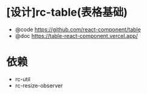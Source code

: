 # [设计]rc-table(表格基础)

- @code https://github.com/react-component/table
- @doc https://table-react-component.vercel.app/

# 依赖

- rc-util
- rc-resize-observer
